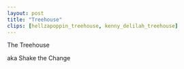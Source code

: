 ```yaml
---
layout: post
title: "Treehouse"
clips: [hellzapoppin_treehouse, kenny_delilah_treehouse]
---
```



The Treehouse

aka Shake the Change